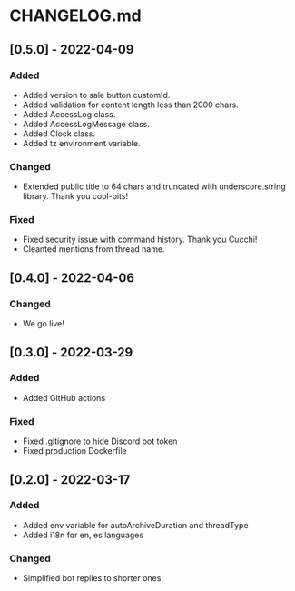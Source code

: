 # CHANGELOG.md

## [0.5.0] - 2022-04-09
### Added
- Added version to sale button customId.
- Added validation for content length less than 2000 chars.
- Added AccessLog class.
- Added AccessLogMessage class.
- Added Clock class.
- Added tz environment variable.
### Changed
- Extended public title to 64 chars and truncated with underscore.string library. Thank you cool-bits!
### Fixed
- Fixed security issue with command history. Thank you Cucchi!
- Cleanted mentions from thread name.

## [0.4.0] - 2022-04-06
### Changed
- We go live!

## [0.3.0] - 2022-03-29
### Added
- Added GitHub actions
### Fixed
- Fixed .gitignore to hide Discord bot token
- Fixed production Dockerfile

## [0.2.0] - 2022-03-17
### Added
- Added env variable for autoArchiveDuration and threadType
- Added i18n for en, es languages
### Changed
- Simplified bot replies to shorter ones.